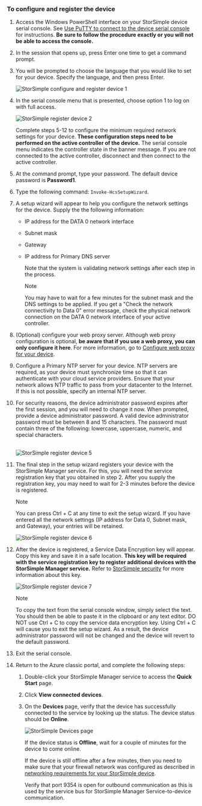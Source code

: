 <!--author=alkohli last changed: 02/22/2016-->


### <a name="to-configure-and-register-the-device"></a>To configure and register the device
1. Access the Windows PowerShell interface on your StorSimple device serial console. See [Use PuTTY to connect to the device serial console](#use-putty-to-connect-to-the-device-serial-console) for instructions. **Be sure to follow the procedure exactly or you will not be able to access the console.**
2. In the session that opens up, press Enter one time to get a command prompt. 
3. You will be prompted to choose the language that you would like to set for your device. Specify the language, and then press Enter. 
   
    ![StorSimple configure and register device 1](https://docstestmedia1.blob.core.windows.net/azure-media/includes/media/storsimple-configure-and-register-device-u1/HCS_RegisterYourDevice1-U1-include.png)
4. In the serial console menu that is presented, choose option 1 to log on with full access. 
   
    ![StorSimple register device 2](https://docstestmedia1.blob.core.windows.net/azure-media/includes/media/storsimple-configure-and-register-device-u1/HCS_RegisterYourDevice2_U1-include.png)
   
     Complete steps 5-12 to configure the minimum required network settings for your device. **These configuration steps need to be performed on the active controller of the device.** The serial console menu indicates the controller state in the banner message. If you are not connected to the active controller, disconnect and then connect to the active controller.
5. At the command prompt, type your password. The default device password is **Password1**.
6. Type the following command: `Invoke-HcsSetupWizard`. 
7. A setup wizard will appear to help you configure the network settings for the device. Supply the the following information: 
   
   * IP address for the DATA 0 network interface
   * Subnet mask
   * Gateway
   * IP address for Primary DNS server
     
        Note that the system is validating network settings after each step in the process.
     
     > [!NOTE]
     > You may have to wait for a few minutes for the subnet mask and the DNS settings to be applied. If you get a "Check the network connectivity to Data 0" error message, check the physical network connection on the DATA 0 network interface of your active controller.
     > 
     > 
8. (Optional) configure your web proxy server. Although web proxy configuration is optional, **be aware that if you use a web proxy, you can only configure it here**. For more information, go to [Configure web proxy for your device](../articles/storsimple/storsimple-configure-web-proxy.md).
9. Configure a Primary NTP server for your device. NTP servers are required, as your device must synchronize time so that it can authenticate with your cloud service providers. Ensure that your network allows NTP traffic to pass from your datacenter to the Internet. If this is not possible, specify an internal NTP server. 
10. For security reasons, the device administrator password expires after the first session, and you will need to change it now. When prompted, provide a device administrator password. A valid device administrator password must be between 8 and 15 characters. The password must contain three of the following: lowercase, uppercase, numeric, and special characters.
    
    <br/>![StorSimple register device 5](https://docstestmedia1.blob.core.windows.net/azure-media/includes/media/storsimple-configure-and-register-device-u1/HCS_RegisterYourDevice5_U1-include.png)
11. The final step in the setup wizard registers your device with the StorSimple Manager service. For this, you will need the service registration key that you obtained in step 2. After you supply the registration key, you may need to wait for 2-3 minutes before the device is registered.
    
    > [!NOTE]
    > You can press Ctrl + C at any time to exit the setup wizard. If you have entered all the network settings (IP address for Data 0, Subnet mask, and Gateway), your entries will be retained.
    > 
    > 
    
    ![StorSimple register device 6](https://docstestmedia1.blob.core.windows.net/azure-media/includes/media/storsimple-configure-and-register-device-u1/HCS_RegisterYourDevice6_U1-include.png)
12. After the device is registered, a Service Data Encryption key will appear. Copy this key and save it in a safe location. **This key will be required with the service registration key to register additional devices with the StorSimple Manager service.** Refer to [StorSimple security](../articles/storsimple/storsimple-security.md) for more information about this key.
    
    ![StorSimple register device 7](https://docstestmedia1.blob.core.windows.net/azure-media/includes/media/storsimple-configure-and-register-device-u1/HCS_RegisterYourDevice7_U1-include.png)    
    
    > [!NOTE]
    > To copy the text from the serial console window, simply select the text. You should then be able to paste it in the clipboard or any text editor. DO NOT use Ctrl + C to copy the service data encryption key. Using Ctrl + C will cause you to exit the setup wizard. As a result, the device administrator password will not be changed and the device will revert to the default password.
    > 
    > 
13. Exit the serial console.
14. Return to the Azure classic portal, and complete the following steps:
    
    1. Double-click your StorSimple Manager service to access the **Quick Start** page.
    2. Click **View connected devices**.
    3. On the **Devices** page, verify that the device has successfully connected to the service by looking up the status. The device status should be **Online**.
       
        ![StorSimple Devices page](https://docstestmedia1.blob.core.windows.net/azure-media/includes/media/storsimple-configure-and-register-device-u1/HCS_DevicesPageM_U1-include.png) 
       
        If the device status is **Offline**, wait for a couple of minutes for the device to come online. 
       
        If the device is still offline after a few minutes, then you need to make sure that your firewall network was configured as described in [networking requirements for your StorSimple device](../articles/storsimple/storsimple-system-requirements.md). 
       
        Verify that port 9354 is open for outbound communication as this is used by the service bus for StorSimple Manager Service-to-device communication.








